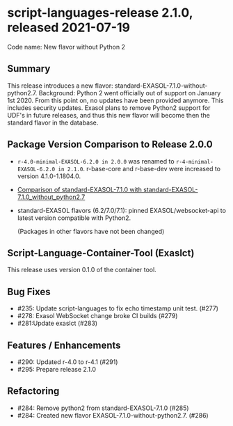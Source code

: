 # script-languages-release 2.1.0, released 2021-07-19

Code name: New flavor without Python 2

## Summary

This release introduces a new flavor: standard-EXASOL-7.1.0-without-python2.7.
Background: Python 2 went officially out of support on January 1st 2020. From this point on, no updates have been provided anymore. This includes security updates.
Exasol plans to remove Python2 support for UDF's in future releases, and thus this new flavor will become then the standard flavor in the database.


## Package Version Comparison to Release 2.0.0

* ```r-4.0-minimal-EXASOL-6.2.0 in 2.0.0``` was renamed to ```r-4-minimal-EXASOL-6.2.0 in 2.1.0```. r-base-core and r-base-dev were increased to version 4.1.0-1.1804.0.
* [Comparison of standard-EXASOL-7.1.0 with standard-EXASOL-7.1.0_without_python2.7](package_diffs/2.1.0/diff_standard-EXASOL-7.1.0_standard-EXASOL-7.1.0_without_python2.7/README.md)
* standard-EXASOL flavors (6.2/7.0/7.1): pinned EXASOL/websocket-api to latest version compatible with Python2.
  
  (Packages in other flavors have not been changed)
  
## Script-Language-Container-Tool (Exaslct)

This release uses version 0.1.0 of the container tool.

## Bug Fixes
  - #235: Update script-languages to fix echo timestamp unit test. (#277)
  - #278: Exasol WebSocket change broke CI builds (#279)
  - #281:Update exaslct (#283)


## Features / Enhancements
  - #290: Updated r-4.0 to r-4.1 (#291)
  - #295: Prepare release 2.1.0



## Refactoring
  - #284: Remove python2 from standard-EXASOL-7.1.0 (#285)
  - #284: Created new flavor EXASOL-7.1.0-without-python2.7. (#286)
